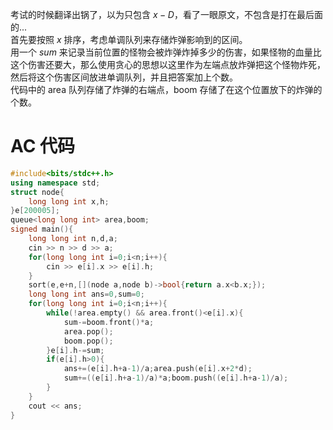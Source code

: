考试的时候翻译出锅了，以为只包含 $x-D$，看了一眼原文，不包含是打在最后面的...  
首先要按照 $x$ 排序，考虑单调队列来存储炸弹影响到的区间。  
用一个 $sum$ 来记录当前位置的怪物会被炸弹炸掉多少的伤害，如果怪物的血量比这个伤害还要大，那么使用贪心的思想以这里作为左端点放炸弹把这个怪物炸死，然后将这个伤害区间放进单调队列，并且把答案加上个数。  
代码中的 area 队列存储了炸弹的右端点，boom 存储了在这个位置放下的炸弹的个数。
# AC 代码
```cpp
#include<bits/stdc++.h>
using namespace std;
struct node{
	long long int x,h;
}e[200005];
queue<long long int> area,boom;
signed main(){
	long long int n,d,a;
	cin >> n >> d >> a;
	for(long long int i=0;i<n;i++){
		cin >> e[i].x >> e[i].h;
	}
	sort(e,e+n,[](node a,node b)->bool{return a.x<b.x;});
	long long int ans=0,sum=0;
	for(long long int i=0;i<n;i++){
		while(!area.empty() && area.front()<e[i].x){
			sum-=boom.front()*a;
			area.pop();
			boom.pop();
		}e[i].h-=sum;
		if(e[i].h>0){
			ans+=(e[i].h+a-1)/a;area.push(e[i].x+2*d);
			sum+=((e[i].h+a-1)/a)*a;boom.push((e[i].h+a-1)/a);
		}
	}
	cout << ans;
}
```